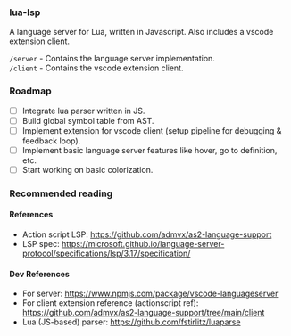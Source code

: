 ### lua-lsp

A language server for Lua, written in Javascript. Also includes a vscode extension client.

`/server` - Contains the language server implementation. \
`/client` - Contains the vscode extension client.

### Roadmap

- [ ] Integrate lua parser written in JS.
- [ ] Build global symbol table from AST.
- [ ] Implement extension for vscode client (setup pipeline for debugging & feedback loop).
- [ ] Implement basic language server features like hover, go to definition, etc.
- [ ] Start working on basic colorization.

### Recommended reading

#### References
- Action script LSP: https://github.com/admvx/as2-language-support
- LSP spec: https://microsoft.github.io/language-server-protocol/specifications/lsp/3.17/specification/

#### Dev References
- For server: https://www.npmjs.com/package/vscode-languageserver
- For client extension reference (actionscript ref): https://github.com/admvx/as2-language-support/tree/main/client
- Lua (JS-based) parser: https://github.com/fstirlitz/luaparse
